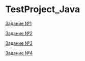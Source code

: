 ﻿# TestProject_Java
[Задание №1](src/Task_1/RandomArrayStats.java)

[Задание №2](src/Task_2/FindDuplicateCharacter.java)

[Задание №3](src/Task_3/BaseConverter.java)

[Задание №4](src/Task_4/ClockAngleCalculator.java)
